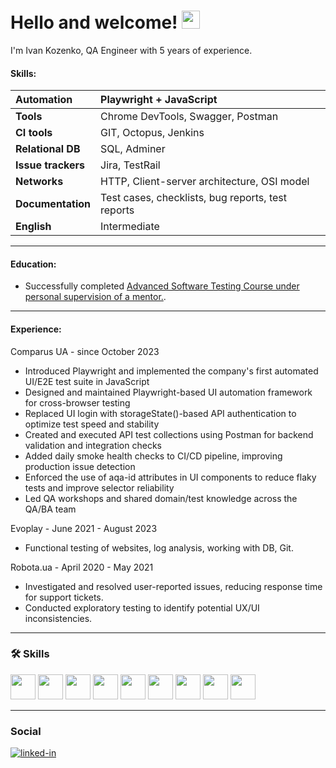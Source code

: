 # Hello and welcome! <img src="https://media.giphy.com/media/hvRJCLFzcasrR4ia7z/giphy.gif" width="29px">

I'm Ivan Kozenko, QA Engineer with 5 years of experience. 

#### Skills:

| **Automation**     | Playwright + JavaScript                           |
| :------------------| :-------------------------------------------------|
| **Tools**          | Chrome DevTools, Swagger, Postman                 |
| **CI tools**       | GIT, Octopus, Jenkins                             |
| **Relational DB**  | SQL, Adminer                                      |
| **Issue trackers** | Jira, TestRail                                    |
| **Networks**       | HTTP, Client-server architecture, OSI model       |
| **Documentation**  | Test cases, checklists, bug reports, test reports |
| **English**        | Intermediate                                      |




---

#### Education:
<ul>
 <li>Successfully completed <a target="_blank" href="https://ilarionhalushka.github.io/certificates/Ivan-Kozenko#certificate-of-completion">Advanced Software Testing Course under personal supervision of a mentor.</a>.</li>
</ul>

---

#### Experience:

Comparus UA - since October 2023 
* Introduced Playwright and implemented the company's first automated UI/E2E test suite in JavaScript
* Designed and maintained Playwright-based UI automation framework for cross-browser testing
* Replaced UI login with storageState()-based API authentication to optimize test speed and stability
* Created and executed API test collections using Postman for backend validation and integration checks
* Added daily smoke health checks to CI/CD pipeline, improving production issue detection
* Enforced the use of aqa-id attributes in UI components to reduce flaky tests and improve selector reliability
* Led QA workshops and shared domain/test knowledge across the QA/BA team

Evoplay - June 2021 - August 2023
* Functional testing of websites, log analysis, working with DB, Git.
  
Robota.ua - April 2020 - May 2021
* Investigated and resolved user-reported issues, reducing response time for support tickets.
* Conducted exploratory testing to identify potential UX/UI inconsistencies.


---

### :hammer_and_wrench: Skills

<div>

 <img src="https://user-images.githubusercontent.com/113934709/221174283-ce51f794-02f2-4c91-b24a-eb1e7e026f8a.png" width="40" height="40"/>
 <img src="https://user-images.githubusercontent.com/113934709/221174303-52d1a2ee-047e-4b0a-88fc-97164157d699.png" width="40" height="40"/>
 <img src="https://user-images.githubusercontent.com/113934709/221174306-e6c1f52f-4411-43a6-842f-a21dfa1dcc03.png" width="40" height="40"/>
 <img src="https://user-images.githubusercontent.com/113934709/221174291-e6daa64b-54dd-4ea3-b05f-c63a095856b1.png" width="40" height="40"/>
 <img src="https://user-images.githubusercontent.com/113934709/221174302-3f5e4665-0ef5-4320-90ca-93df9f79bf0d.png" width="40" height="40"/>
 <img src="https://user-images.githubusercontent.com/113934709/221174305-4eff79ea-7a1f-4bf4-b952-8d0c7237d225.png" width="40" height="40"/>
 <img src="https://user-images.githubusercontent.com/113934709/221174290-80c8e1f9-3aa8-4925-bdc3-d20edfa8c5e6.png" width="40" height="40"/>
 <img src="https://user-images.githubusercontent.com/113934709/221174296-dda7d004-2d2c-47c4-8eda-1b873c7272ee.png" width="40" height="40"/>
 <img src="https://user-images.githubusercontent.com/113934709/221174308-6129d0f4-6d48-47ce-8087-6d80e4cdc629.png" width="40" height="40"/>

 ---
 
</div>

### Social

<div id="badges">

[![linked-in](https://img.shields.io/badge/LinkedIn-0077B5?style=for-the-badge&logo=LinkedIn&logoColor=white)](https://www.linkedin.com/in/ivan-kozenko-qa/)
